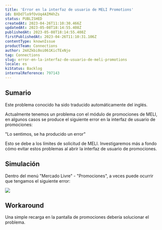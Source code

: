 ```yaml
---
title: 'Error en la interfaz de usuario de MELI Promotions'
id: BXDd7lo9fOvUq4AIM4hZs
status: PUBLISHED
createdAt: 2023-04-26T11:10:30.466Z
updatedAt: 2023-05-08T18:14:55.408Z
publishedAt: 2023-05-08T18:14:55.408Z
firstPublishedAt: 2023-04-26T11:10:31.106Z
contentType: knownIssue
productTeam: Connections
author: 2mXZkbi0oi061KicTExNjo
tag: Connections
slug: error-en-la-interfaz-de-usuario-de-meli-promotions
locale: es
kiStatus: Backlog
internalReference: 797143
---
```


## Sumario

<div class="alert alert-info">
  <p>Este problema conocido ha sido traducido automáticamente del inglés.</p>
</div>



Actualmente tenemos un problema con el módulo de promociones de MELI, en algunos casos se produce el siguiente error en la interfaz de usuario de promociones:

"Lo sentimos, se ha producido un error"

Esto se debe a los límites de solicitud de MELI. Investigaremos más a fondo cómo evitar estos problemas al abrir la interfaz de usuario de promociones.



## Simulación



Dentro del menú "Mercado Livre" - "Promociones", a veces puede ocurrir que tengamos el siguiente error:

 ![](https://vtexhelp.zendesk.com/attachments/token/nTFCikj9ovOIsLA0QqkjuAwkU/?name=image.png)



## Workaround


Una simple recarga en la pantalla de promociones debería solucionar el problema.





